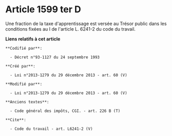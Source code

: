 # Article 1599 ter D

Une fraction de la taxe d'apprentissage est versée au Trésor public dans les conditions fixées au I de l'article L. 6241-2 du
code du travail.

**Liens relatifs à cet article**

	**Codifié par**:

	  - Décret n°93-1127 du 24 septembre 1993

	**Créé par**:

	  - Loi n°2013-1279 du 29 décembre 2013 - art. 60 (V)

	**Modifié par**:

	  - Loi n°2013-1279 du 29 décembre 2013 - art. 60 (V)

	**Anciens textes**:

	  - Code général des impôts, CGI. - art. 226 B (T)

	**Cite**:

	  - Code du travail - art. L6241-2 (V)
